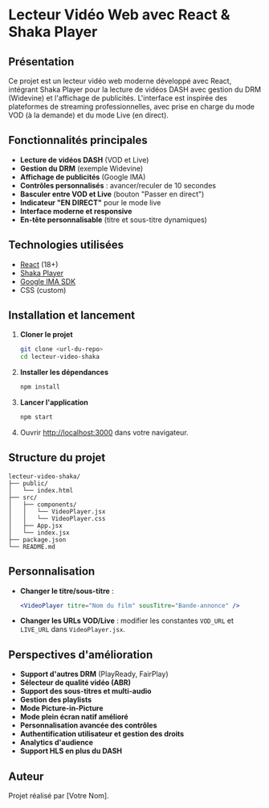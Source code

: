 # Lecteur Vidéo Web avec React & Shaka Player

## Présentation

Ce projet est un lecteur vidéo web moderne développé avec React, intégrant Shaka Player pour la lecture de vidéos DASH avec gestion du DRM (Widevine) et l'affichage de publicités. L'interface est inspirée des plateformes de streaming professionnelles, avec prise en charge du mode VOD (à la demande) et du mode Live (en direct).

## Fonctionnalités principales

- **Lecture de vidéos DASH** (VOD et Live)
- **Gestion du DRM** (exemple Widevine)
- **Affichage de publicités** (Google IMA)
- **Contrôles personnalisés** : avancer/reculer de 10 secondes
- **Basculer entre VOD et Live** (bouton "Passer en direct")
- **Indicateur "EN DIRECT"** pour le mode live
- **Interface moderne et responsive**
- **En-tête personnalisable** (titre et sous-titre dynamiques)

## Technologies utilisées

- [React](https://react.dev/) (18+)
- [Shaka Player](https://github.com/shaka-project/shaka-player)
- [Google IMA SDK](https://developers.google.com/interactive-media-ads/docs/sdks/html5/)
- CSS (custom)

## Installation et lancement

1. **Cloner le projet**
   ```bash
   git clone <url-du-repo>
   cd lecteur-video-shaka
   ```
2. **Installer les dépendances**
   ```bash
   npm install
   ```
3. **Lancer l'application**
   ```bash
   npm start
   ```
4. Ouvrir [http://localhost:3000](http://localhost:3000) dans votre navigateur.

## Structure du projet

```
lecteur-video-shaka/
├── public/
│   └── index.html
├── src/
│   ├── components/
│   │   └── VideoPlayer.jsx
│   │   └── VideoPlayer.css
│   ├── App.jsx
│   └── index.jsx
├── package.json
└── README.md
```

## Personnalisation

- **Changer le titre/sous-titre** :
  ```jsx
  <VideoPlayer titre="Nom du film" sousTitre="Bande-annonce" />
  ```
- **Changer les URLs VOD/Live** : modifier les constantes `VOD_URL` et `LIVE_URL` dans `VideoPlayer.jsx`.

## Perspectives d'amélioration

- **Support d'autres DRM** (PlayReady, FairPlay)
- **Sélecteur de qualité vidéo (ABR)**
- **Support des sous-titres et multi-audio**
- **Gestion des playlists**
- **Mode Picture-in-Picture**
- **Mode plein écran natif amélioré**
- **Personnalisation avancée des contrôles**
- **Authentification utilisateur et gestion des droits**
- **Analytics d'audience**
- **Support HLS en plus du DASH**

## Auteur

Projet réalisé par [Votre Nom].
